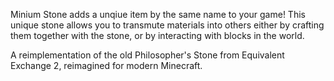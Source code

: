 Minium Stone adds a unqiue item by the same name to your game! This unique stone allows you to transmute materials into others either by crafting them together with the stone, or by interacting with blocks in the world.

A reimplementation of the old Philosopher's Stone from Equivalent Exchange 2, reimagined for modern Minecraft.

